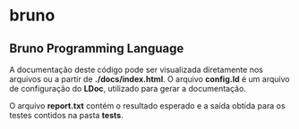 # bruno
## Bruno Programming Language

A documentação deste código pode ser visualizada diretamente nos arquivos ou a partir de **./docs/index.html**.
O arquivo **config.ld** é um arquivo de configuração do **LDoc**, utilizado para gerar a documentação.

O arquivo **report.txt** contém o resultado esperado e a saída obtida para os testes contidos na pasta **tests**.